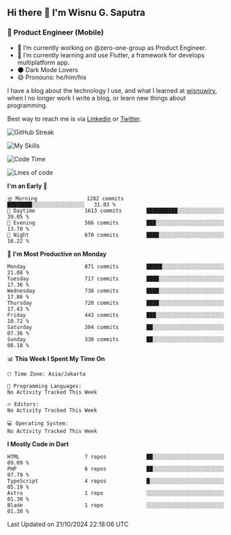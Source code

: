 ## Hi there 👋 I'm Wisnu G. Saputra

### :mobile_phone_off: Product Engineer (Mobile)

- 🔭 I’m currently working on @zero-one-group as Product Engineer.
- 🌱 I’m currently learning and use Flutter, a framework for develops multiplatform app.
- 🌑 Dark Mode Lovers
- 😄 Pronouns: he/him/his

I have a blog about the technology I use, and what I learned at [wisnuwiry](https://wisnuwiry.space/), when I no longer work I write a blog, or learn new things about programming.

Best way to reach me is via [Linkedin](https://www.linkedin.com/in/wisnu-saputra/) or [Twitter](https://twitter.com/wisnuwiry).

![GitHub Streak](https://streak-stats.demolab.com?user=wisnuwiry&theme=dark&hide_border=true)

![My Skills](https://skillicons.dev/icons?i=dart,flutter,kotlin,swift,go,js,css,neovim,git,linux&perline=5)

<!--START_SECTION:waka-->
![Code Time](http://img.shields.io/badge/Code%20Time-1%2C581%20hrs%2027%20mins-blue)

![Lines of code](https://img.shields.io/badge/From%20Hello%20World%20I%27ve%20Written-6.0%20million%20lines%20of%20code-blue)

**I'm an Early 🐤** 

```text
🌞 Morning                1282 commits        ████████░░░░░░░░░░░░░░░░░   31.03 % 
🌆 Daytime                1613 commits        ██████████░░░░░░░░░░░░░░░   39.05 % 
🌃 Evening                566 commits         ███░░░░░░░░░░░░░░░░░░░░░░   13.70 % 
🌙 Night                  670 commits         ████░░░░░░░░░░░░░░░░░░░░░   16.22 % 
```
📅 **I'm Most Productive on Monday** 

```text
Monday                   871 commits         █████░░░░░░░░░░░░░░░░░░░░   21.08 % 
Tuesday                  717 commits         ████░░░░░░░░░░░░░░░░░░░░░   17.36 % 
Wednesday                738 commits         ████░░░░░░░░░░░░░░░░░░░░░   17.86 % 
Thursday                 720 commits         ████░░░░░░░░░░░░░░░░░░░░░   17.43 % 
Friday                   443 commits         ███░░░░░░░░░░░░░░░░░░░░░░   10.72 % 
Saturday                 304 commits         ██░░░░░░░░░░░░░░░░░░░░░░░   07.36 % 
Sunday                   338 commits         ██░░░░░░░░░░░░░░░░░░░░░░░   08.18 % 
```


📊 **This Week I Spent My Time On** 

```text
🕑︎ Time Zone: Asia/Jakarta

💬 Programming Languages: 
No Activity Tracked This Week

🔥 Editors: 
No Activity Tracked This Week

💻 Operating System: 
No Activity Tracked This Week
```

**I Mostly Code in Dart** 

```text
HTML                     7 repos             ██░░░░░░░░░░░░░░░░░░░░░░░   09.09 % 
PHP                      6 repos             ██░░░░░░░░░░░░░░░░░░░░░░░   07.79 % 
TypeScript               4 repos             █░░░░░░░░░░░░░░░░░░░░░░░░   05.19 % 
Astro                    1 repo              ░░░░░░░░░░░░░░░░░░░░░░░░░   01.30 % 
Blade                    1 repo              ░░░░░░░░░░░░░░░░░░░░░░░░░   01.30 % 
```




 Last Updated on 21/10/2024 22:18:06 UTC
<!--END_SECTION:waka-->
